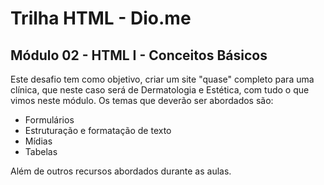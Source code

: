 # Trilha HTML - Dio.me
## Módulo 02 - HTML I - Conceitos Básicos

Este desafio tem como objetivo, criar um site  "quase" completo para uma clínica, que neste caso será de Dermatologia e Estética, com tudo o que vimos neste módulo. Os temas que deverão ser abordados são:
- Formulários
- Estruturação e formatação de texto
- Mídias
- Tabelas

Além de outros recursos abordados durante as aulas.
